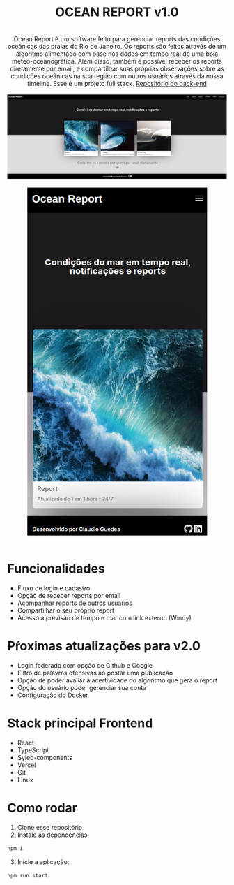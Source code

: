 <div align="center">
  <h1>OCEAN REPORT v1.0</h1>
  <br> 
  Ocean Report é um software feito para gerenciar reports das condições oceânicas das praias do Rio de Janeiro. Os reports são feitos através de um algoritmo alimentado com base nos dados em tempo real de uma boia meteo-oceanográfica. Além disso, também é possível receber os reports diretamente por email, e compartilhar suas próprias observações sobre as condições oceânicas na sua região com outros usuários através da nossa timeline. Esse é um projeto full stack. <a href = "https://github.com/guedesclaudio/oceanreport-backend">Repositório do back-end</a>
  <br>
  <br>
  <img src= 'src/img/ocean-report-home.png'>
  <br>
  <br>
  <img src= 'src/img/ocean-report-mobile.png'>
</div>
<br>
  
# Funcionalidades
- Fluxo de login e cadastro
- Opção de receber reports por email
- Acompanhar reports de outros usuários
- Compartilhar o seu próprio report
- Acesso a previsão de tempo e mar com link externo (Windy)

# Pŕoximas atualizações para v2.0
- Login federado com opção de Github e Google
- Filtro de palavras ofensivas ao postar uma publicação
- Opção de poder avaliar a acertividade do algoritmo que gera o report
- Opção do usuário poder gerenciar sua conta
- Configuração do Docker

# Stack principal Frontend
- React
- TypeScript
- Syled-components
- Vercel
- Git
- Linux

# Como rodar
1. Clone esse repositório
2. Instale as dependências:
```bash
npm i
```
3. Inicie a aplicação:
```bash
npm run start
```
<br>
